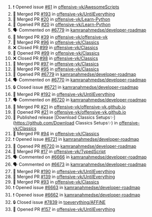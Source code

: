 <!--START_SECTION:activity-->
1. ❗ Opened issue [#61](https://github.com/offensive-vk/AwesomeScripts/issues/61) in [offensive-vk/AwesomeScripts](https://github.com/offensive-vk/AwesomeScripts)
2. 🎉 Merged PR [#193](https://github.com/offensive-vk/UntilEverything/pull/193) in [offensive-vk/UntilEverything](https://github.com/offensive-vk/UntilEverything)
3. 🎉 Merged PR [#20](https://github.com/offensive-vk/Learn-Python/pull/20) in [offensive-vk/Learn-Python](https://github.com/offensive-vk/Learn-Python)
4. 💪 Opened PR [#20](https://github.com/offensive-vk/Learn-Python/pull/20) in [offensive-vk/Learn-Python](https://github.com/offensive-vk/Learn-Python)
5. 🗣 Commented on [#6779](https://github.com/kamranahmedse/developer-roadmap/issues/6779) in [kamranahmedse/developer-roadmap](https://github.com/kamranahmedse/developer-roadmap)
6. 🎉 Merged PR [#39](https://github.com/offensive-vk/offensive-vk/pull/39) in [offensive-vk/offensive-vk](https://github.com/offensive-vk/offensive-vk)
7. 🎉 Merged PR [#96](https://github.com/offensive-vk/Classics/pull/96) in [offensive-vk/Classics](https://github.com/offensive-vk/Classics)
8. ❌ Closed PR [#99](https://github.com/offensive-vk/Classics/pull/99) in [offensive-vk/Classics](https://github.com/offensive-vk/Classics)
9. 💪 Opened PR [#99](https://github.com/offensive-vk/Classics/pull/99) in [offensive-vk/Classics](https://github.com/offensive-vk/Classics)
10. ❌ Closed PR [#98](https://github.com/offensive-vk/Classics/pull/98) in [offensive-vk/Classics](https://github.com/offensive-vk/Classics)
11. 🎉 Merged PR [#97](https://github.com/offensive-vk/Classics/pull/97) in [offensive-vk/Classics](https://github.com/offensive-vk/Classics)
12. 🎉 Merged PR [#95](https://github.com/offensive-vk/Classics/pull/95) in [offensive-vk/Classics](https://github.com/offensive-vk/Classics)
13. 💪 Opened PR [#6779](https://github.com/kamranahmedse/developer-roadmap/pull/6779) in [kamranahmedse/developer-roadmap](https://github.com/kamranahmedse/developer-roadmap)
14. 🗣 Commented on [#6770](https://github.com/kamranahmedse/developer-roadmap/issues/6770) in [kamranahmedse/developer-roadmap](https://github.com/kamranahmedse/developer-roadmap)
15. 🔒 Closed issue [#6721](https://github.com/kamranahmedse/developer-roadmap/issues/6721) in [kamranahmedse/developer-roadmap](https://github.com/kamranahmedse/developer-roadmap)
16. 🎉 Merged PR [#192](https://github.com/offensive-vk/UntilEverything/pull/192) in [offensive-vk/UntilEverything](https://github.com/offensive-vk/UntilEverything)
17. 🗣 Commented on [#6720](https://github.com/kamranahmedse/developer-roadmap/issues/6720) in [kamranahmedse/developer-roadmap](https://github.com/kamranahmedse/developer-roadmap)
18. 🎉 Merged PR [#21](https://github.com/offensive-vk/offensive-vk.github.io/pull/21) in [offensive-vk/offensive-vk.github.io](https://github.com/offensive-vk/offensive-vk.github.io)
19. 💪 Opened PR [#21](https://github.com/offensive-vk/offensive-vk.github.io/pull/21) in [offensive-vk/offensive-vk.github.io](https://github.com/offensive-vk/offensive-vk.github.io)
20. 🚀 Published release [Download Classics Setups✨](https://github.com/Download Classics Setups✨) in [offensive-vk/Classics](https://github.com/offensive-vk/Classics)
21. 🎉 Merged PR [#94](https://github.com/offensive-vk/Classics/pull/94) in [offensive-vk/Classics](https://github.com/offensive-vk/Classics)
22. ❗ Opened issue [#6721](https://github.com/kamranahmedse/developer-roadmap/issues/6721) in [kamranahmedse/developer-roadmap](https://github.com/kamranahmedse/developer-roadmap)
23. 💪 Opened PR [#6720](https://github.com/kamranahmedse/developer-roadmap/pull/6720) in [kamranahmedse/developer-roadmap](https://github.com/kamranahmedse/developer-roadmap)
24. 🎉 Merged PR [#17](https://github.com/offensive-vk/TypedScript/pull/17) in [offensive-vk/TypedScript](https://github.com/offensive-vk/TypedScript)
25. 🗣 Commented on [#6666](https://github.com/kamranahmedse/developer-roadmap/issues/6666) in [kamranahmedse/developer-roadmap](https://github.com/kamranahmedse/developer-roadmap)
26. 🗣 Commented on [#6673](https://github.com/kamranahmedse/developer-roadmap/issues/6673) in [kamranahmedse/developer-roadmap](https://github.com/kamranahmedse/developer-roadmap)
27. 🎉 Merged PR [#190](https://github.com/offensive-vk/UntilEverything/pull/190) in [offensive-vk/UntilEverything](https://github.com/offensive-vk/UntilEverything)
28. 🎉 Merged PR [#139](https://github.com/offensive-vk/UntilEverything/pull/139) in [offensive-vk/UntilEverything](https://github.com/offensive-vk/UntilEverything)
29. 🎉 Merged PR [#93](https://github.com/offensive-vk/Classics/pull/93) in [offensive-vk/Classics](https://github.com/offensive-vk/Classics)
30. ❗ Opened issue [#6663](https://github.com/kamranahmedse/developer-roadmap/issues/6663) in [kamranahmedse/developer-roadmap](https://github.com/kamranahmedse/developer-roadmap)
31. ❗ Opened issue [#6662](https://github.com/kamranahmedse/developer-roadmap/issues/6662) in [kamranahmedse/developer-roadmap](https://github.com/kamranahmedse/developer-roadmap)
32. 🔒 Closed issue [#7839](https://github.com/toeverything/AFFiNE/issues/7839) in [toeverything/AFFiNE](https://github.com/toeverything/AFFiNE)
33. 💪 Opened PR [#157](https://github.com/offensive-vk/UntilEverything/pull/157) in [offensive-vk/UntilEverything](https://github.com/offensive-vk/UntilEverything)
<!--END_SECTION:activity-->
